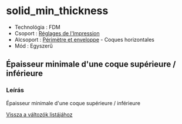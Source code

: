 # solid\_min\_thickness

* Technológia : FDM
* Csoport : [Réglages de l'Impression](../print_settings/print_settings.md)
* Alcsoport : [Périmètre et enveloppe](../print_settings/print_settings.md#périmètre-et-enveloppe) - Coques horizontales
* Mód : Egyszerű

## Épaisseur minimale d'une coque supérieure / inférieure

### Leírás

Épaisseur minimale d'une coque supérieure / inférieure

[Vissza a változók listájához](variable_list.md)

